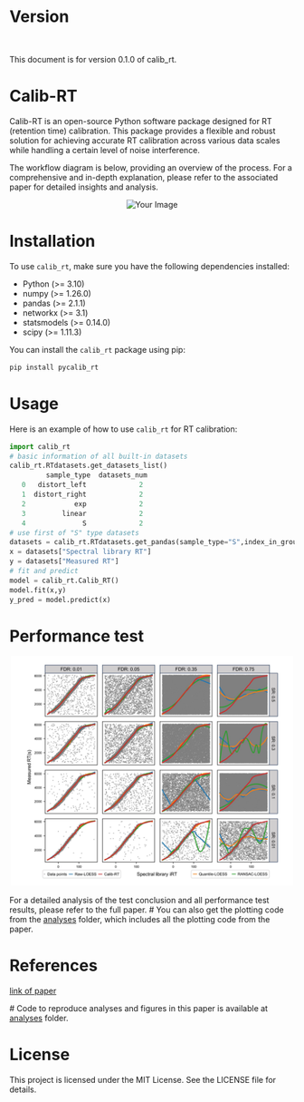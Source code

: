 # Version
<p align="center">
    <img title="docker build version" src="https://img.shields.io/badge/Calib--RT-v0.1.0-green" alt="">
    <img title="python version" src="https://img.shields.io/badge/python-3.10-blue" alt="">
</p>
This document is for version 0.1.0 of calib_rt.

# Calib-RT
Calib-RT is an open-source Python software package designed for RT (retention time) calibration. 
This package provides a flexible and robust solution for achieving accurate RT calibration across various data scales while handling a certain level of noise interference. 

The workflow diagram is below, providing an overview of the process. For a comprehensive and in-depth explanation, please refer to the associated paper for detailed insights and analysis.

<div align=center>
<img src="https://raw.githubusercontent.com/chenghui03/Calib_RT/93750fced36ee36786e61817d71d6ec5e2c5fdd3/img/workflow.svg" alt="Your Image" width="500">
</div>

# Installation
To use `calib_rt`, make sure you have the following dependencies installed:
- Python (>= 3.10)
- numpy (>= 1.26.0)
- pandas (>= 2.1.1)
- networkx (>= 3.1)
- statsmodels (>= 0.14.0)
- scipy (>= 1.11.3)

You can install the `calib_rt` package using pip:
```bash
pip install pycalib_rt 
```

# Usage
Here is an example of how to use `calib_rt` for RT calibration:

```python
import calib_rt
# basic information of all built-in datasets 
calib_rt.RTdatasets.get_datasets_list()  
         sample_type  datasets_num
   0   distort_left             2
   1  distort_right             2
   2            exp             2
   3         linear             2
   4              S             2
# use first of "S" type datasets
datasets = calib_rt.RTdatasets.get_pandas(sample_type="S",index_in_group=1)
x = datasets["Spectral library RT"]
y = datasets["Measured RT"]
# fit and predict
model = calib_rt.Calib_RT() 
model.fit(x,y)
y_pred = model.predict(x)         
```

# Performance test

<div align=center>
<img src="https://raw.githubusercontent.com/chenghui03/Calib_RT/main/img/performance-test-1.jpg" alt="Your Image" width="500">
</div>

For a detailed analysis of the test conclusion and all performance test results, please refer to the full paper. \# You can also get the plotting code from the [analyses](https://github.com/chenghui03/Calib_RT/tree/main/analyses) folder, which includes all the plotting code from the paper.

# References

[link of paper]()

\# Code to reproduce analyses and figures in this paper is available at [analyses](https://github.com/chenghui03/Calib_RT/tree/main/analyses) folder.

# License
This project is licensed under the MIT License. See the LICENSE file for details.
